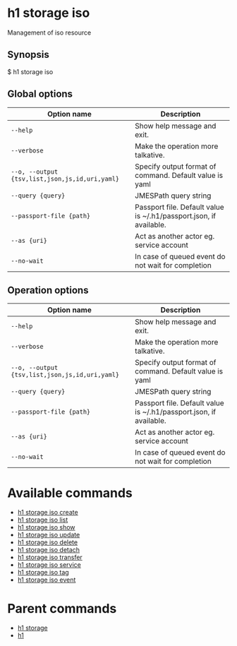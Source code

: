 
# h1 storage iso

Management of iso resource

## Synopsis

$ h1 storage iso <options>

## Global options

| Option name                                        | Description                                                        |
| -------------------------------------------------- | ------------------------------------------------------------------ |
| ```--help```                                       | Show help message and exit.                                        |
| ```--verbose```                                    | Make the operation more talkative.                                 |
| ```--o, --output {tsv,list,json,js,id,uri,yaml}``` | Specify output format of command. Default value is yaml            |
| ```--query {query}```                              | JMESPath query string                                              |
| ```--passport-file {path}```                       | Passport file. Default value is ~/.h1/passport.json, if available. |
| ```--as {uri}```                                   | Act as another actor eg. service account                           |
| ```--no-wait```                                    | In case of queued event do not wait for completion                 |

## Operation options

| Option name                                        | Description                                                        |
| -------------------------------------------------- | ------------------------------------------------------------------ |
| ```--help```                                       | Show help message and exit.                                        |
| ```--verbose```                                    | Make the operation more talkative.                                 |
| ```--o, --output {tsv,list,json,js,id,uri,yaml}``` | Specify output format of command. Default value is yaml            |
| ```--query {query}```                              | JMESPath query string                                              |
| ```--passport-file {path}```                       | Passport file. Default value is ~/.h1/passport.json, if available. |
| ```--as {uri}```                                   | Act as another actor eg. service account                           |
| ```--no-wait```                                    | In case of queued event do not wait for completion                 |

# Available commands

* [h1 storage iso create](./create/README.md)
* [h1 storage iso list](./list/README.md)
* [h1 storage iso show](./show/README.md)
* [h1 storage iso update](./update/README.md)
* [h1 storage iso delete](./delete/README.md)
* [h1 storage iso detach](./detach/README.md)
* [h1 storage iso transfer](./transfer/README.md)
* [h1 storage iso service](./service/README.md)
* [h1 storage iso tag](./tag/README.md)
* [h1 storage iso event](./event/README.md)

# Parent commands

* [h1 storage](./../README.md)
* [h1](./../../README.md)
